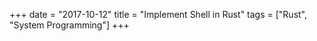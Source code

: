 +++
date = "2017-10-12"
title = "Implement Shell in Rust"
tags = ["Rust", "System Programming"]
+++
